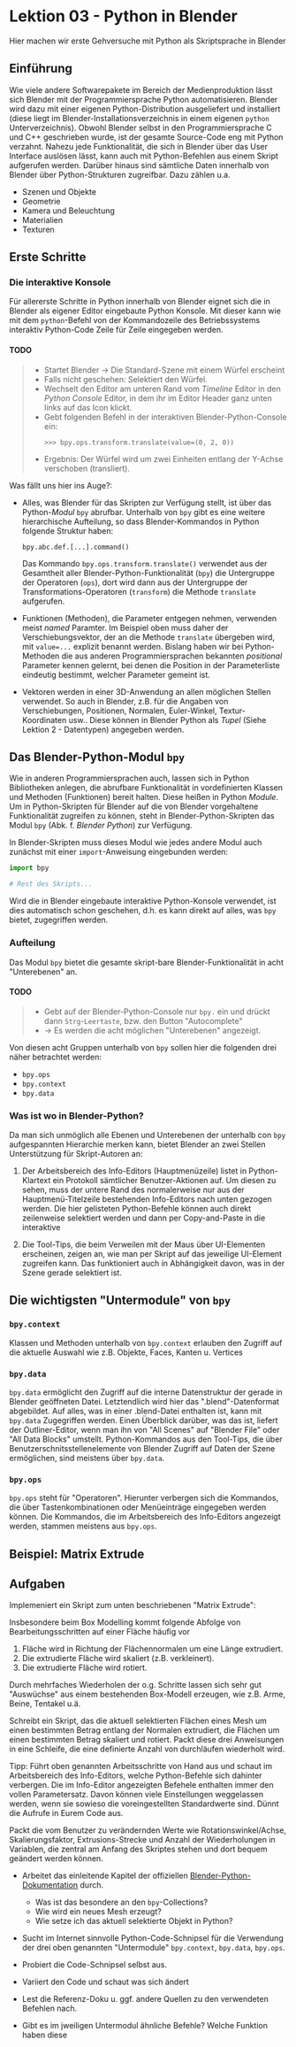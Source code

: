 # Lektion 03 - Python in Blender

Hier machen wir erste Gehversuche mit Python als Skriptsprache in Blender

## Einführung

Wie viele andere Softwarepakete im Bereich der Medienproduktion lässt sich Blender mit der Programmiersprache Python automatisieren. Blender wird dazu mit einer eigenen Python-Distribution ausgeliefert und installiert (diese liegt im Blender-Installationsverzeichnis in einem eigenen `python` Unterverzeichnis). Obwohl Blender selbst in den Programmiersprache C und C++ geschrieben wurde, ist der gesamte Source-Code eng mit Python verzahnt. Nahezu jede Funktionalität, die sich in Blender über das User Interface auslösen lässt, kann auch mit Python-Befehlen aus einem Skript aufgerufen werden. Darüber hinaus sind sämtliche Daten innerhalb von Blender über Python-Strukturen zugreifbar. Dazu zählen u.a. 
- Szenen und Objekte
- Geometrie
- Kamera und Beleuchtung
- Materialien
- Texturen


## Erste Schritte

### Die interaktive Konsole

Für allererste Schritte in Python innerhalb von Blender eignet sich die in Blender als eigener Editor eingebaute Python Konsole. Mit dieser kann wie mit dem `python`-Befehl von der Kommandozeile des Betriebssystems interaktiv Python-Code Zeile für Zeile eingegeben werden.

#### TODO

> - Startet Blender -> Die Standard-Szene mit einem Würfel erscheint
> - Falls nicht geschehen: Selektiert den Würfel.
> - Wechselt den Editor am unteren Rand vom _Timeline_ Editor in den _Python Console_ Editor, in dem ihr im Editor Header ganz unten links auf das Icon klickt.
> - Gebt folgenden Befehl in der interaktiven Blender-Python-Console ein:
>   ```
>   >>> bpy.ops.transform.translate(value=(0, 2, 0))
>   ```
> - Ergebnis: Der Würfel wird um zwei Einheiten entlang der Y-Achse verschoben (transliert).

Was fällt uns hier ins Auge?:

- Alles, was Blender für das Skripten zur Verfügung stellt, ist über das Python-_Modul_ `bpy` abrufbar. Unterhalb von `bpy` gibt es eine weitere hierarchische Aufteilung, so dass Blender-Kommandos in Python folgende Struktur haben:
  ```
  bpy.abc.def.[...].command()
  ```
  Das Kommando ```bpy.ops.transform.translate()``` verwendet aus der Gesamtheit aller Blender-Python-Funktionalität (```bpy```) die Untergruppe der Operatoren (```ops```), dort wird dann aus der Untergruppe der Transformations-Operatoren (```transform```) die Methode ```translate``` aufgerufen.

- Funktionen (Methoden), die Parameter entgegen nehmen, verwenden meist _named_ Paramter. Im Beispiel oben muss daher der Verschiebungsvektor, der an die Methode ```translate``` übergeben wird, mit ```value=...``` explizit benannt werden. Bislang haben wir bei Python-Methoden die aus anderen Programmiersprachen bekannten _positional_ Parameter kennen gelernt, bei denen die Position in der Parameterliste eindeutig bestimmt, welcher Parameter gemeint ist.

- Vektoren werden in  einer 3D-Anwendung an allen möglichen Stellen verwendet. So auch in Blender, z.B. für die Angaben von Verschiebungen, Positionen, Normalen, Euler-Winkel, Textur-Koordinaten usw.. Diese können in Blender Python als _Tupel_ (Siehe Lektion 2 - Datentypen) angegeben werden. 



## Das Blender-Python-Modul `bpy`

Wie in anderen Programmiersprachen auch, lassen sich in Python Bibliotheken anlegen, die abrufbare Funktionalität in vordefinierten Klassen und Methoden (Funktionen) bereit halten. Diese heißen in Python _Module_. Um in Python-Skripten für Blender auf die von Blender vorgehaltene Funktionalität zugreifen zu können, steht in Blender-Python-Skripten das Modul `bpy` (Abk. f. _Blender Python_) zur Verfügung. 

In Blender-Skripten muss dieses Modul wie jedes andere Modul auch zunächst mit einer `import`-Anweisung eingebunden werden:

```Python
import bpy

# Rest des Skripts...
```

Wird die in Blender eingebaute interaktive Python-Konsole verwendet, ist dies automatisch schon geschehen, d.h. es kann direkt auf alles, was `bpy` bietet, zugegriffen werden.

### Aufteilung

Das Modul `bpy` bietet die gesamte skript-bare Blender-Funktionalität in acht "Unterebenen" an.

#### TODO
> - Gebt auf der Blender-Python-Console nur ```bpy.``` ein und drückt dann `Strg`-`Leertaste`, bzw. den Button "Autocomplete" 
> - &rarr; Es werden die acht möglichen "Unterebenen" angezeigt.

Von diesen acht Gruppen unterhalb von `bpy` sollen hier die folgenden drei näher betrachtet werden:
- ```bpy.ops```
- ```bpy.context```
- ```bpy.data```

### Was ist wo in Blender-Python?

Da man sich unmöglich alle Ebenen und Unterebenen der unterhalb con `bpy` aufgespannten Hierarchie merken kann, bietet Blender an zwei Stellen Unterstützung für Skript-Autoren an:

1. Der Arbeitsbereich des Info-Editors (Hauptmenüzeile) listet in Python-Klartext ein Protokoll sämtlicher Benutzer-Aktionen auf. Um diesen zu sehen, muss der untere Rand des normalerweise nur aus der Hauptmenü-Titelzeile bestehenden Info-Editors nach unten gezogen werden. Die hier gelisteten Python-Befehle können auch direkt zeilenweise selektiert werden und dann per Copy-and-Paste in die interaktive 

2. Die Tool-Tips, die beim Verweilen mit der Maus über UI-Elementen erscheinen, zeigen an, wie man per Skript auf das jeweilige UI-Element zugreifen kann. Das funktioniert auch in Abhängigkeit davon, was in der Szene gerade selektiert ist.

## Die wichtigsten "Untermodule" von `bpy`

### `bpy.context`

Klassen und Methoden unterhalb von `bpy.context` erlauben den Zugriff auf die aktuelle Auswahl wie z.B. Objekte, Faces, Kanten u. Vertices

### `bpy.data`

`bpy.data` ermöglicht den Zugriff auf die interne Datenstruktur der gerade in Blender geöffneten Datei. Letztendlich wird hier das ".blend"-Datenformat abgebildet. Auf alles, was in einer .blend-Datei enthalten ist, kann mit  `bpy.data` Zugegriffen werden. Einen Überblick darüber, was das ist, liefert der Outliner-Editor, wenn man ihn von "All Scenes" auf "Blender File" oder "All Data Blocks" umstellt. Python-Kommandos aus den Tool-Tips, die über Benutzerschnitsstellenelemente von Blender Zugriff auf Daten der Szene ermöglichen, sind meistens über `bpy.data`.

### `bpy.ops`

`bpy.ops` steht für "Operatoren". Hierunter verbergen sich die Kommandos, die über Tastenkombinationen oder Menüeinträge eingegeben werden können. Die Kommandos, die im Arbeitsbereich des Info-Editors angezeigt werden, stammen meistens aus `bpy.ops`.

## Beispiel: Matrix Extrude



## Aufgaben

Implemeniert ein Skript zum unten beschriebenen "Matrix Extrude":

Insbesondere beim Box Modelling kommt folgende Abfolge von Bearbeitungsschritten auf einer Fläche häufig vor

1. Fläche wird in Richtung der Flächennormalen um eine Länge extrudiert.
2. Die extrudierte Fläche wird skaliert (z.B. verkleinert).
3. Die extrudierte Fläche wird rotiert.

Durch mehrfaches Wiederholen der o.g. Schritte lassen sich sehr gut "Auswüchse" aus einem bestehenden Box-Modell erzeugen, wie z.B. Arme, Beine, Tentakel u.ä.

Schreibt ein Skript, das die aktuell selektierten Flächen eines Mesh um einen bestimmten Betrag entlang der Normalen extrudiert, die Flächen um einen bestimmten Betrag skaliert und rotiert. Packt diese drei Anweisungen in eine Schleife, die eine definierte Anzahl von durchläufen wiederholt wird.

Tipp: Führt oben genannten Arbeitsschritte von Hand aus und schaut im Arbeitsbereich des Info-Editors, welche Python-Befehle sich dahinter verbergen. Die im Info-Editor angezeigten Befehele enthalten immer den vollen Parametersatz. Davon können viele Einstellungen weggelassen werden, wenn sie sowieso die voreingestellten Standardwerte sind. Dünnt die Aufrufe in Eurem Code aus.

Packt die vom Benutzer zu verändernden Werte wie Rotationswinkel/Achse, Skalierungsfaktor, Extrusions-Strecke und Anzahl der Wiederholungen in Variablen, die zentral am Anfang des Skriptes stehen und dort bequem geändert werden können.

- Arbeitet das einleitende Kapitel der offiziellen [Blender-Python-Dokumentation](https://docs.blender.org/api/blender_python_api_current/info_quickstart.html) durch.
  - Was ist das besondere an den `bpy`-Collections?
  - Wie wird ein neues Mesh erzeugt?
  - Wie setze ich das aktuell selektierte Objekt in Python?

- Sucht im Internet sinnvolle Python-Code-Schnipsel für die Verwendung der drei oben genannten "Untermodule" `bpy.context`, `bpy.data`, `bpy.ops`.
 - Probiert die Code-Schnipsel selbst aus.
 - Variiert den Code und schaut was sich ändert
 - Lest die Referenz-Doku u. ggf. andere Quellen zu den verwendeten Befehlen nach.
 - Gibt es im jweiligen Untermodul ähnliche Befehle? Welche Funktion haben diese
